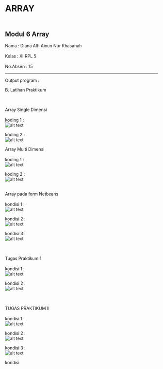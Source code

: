 # ARRAY

<br> Modul 6 Array </br>
-----------------------------------------

Nama  : Diana Alfi Ainun Nur Khasanah<br><br>
Kelas : XI RPL 5<br><br>
No.Absen : 15

-----------------------------------------
Output program : 

B. Latihan Praktikum <br><br><br>

Array Single Dimensi<br><br>
koding 1 : <br>
![alt text](https://github.com/diananur/GUI/blob/master/1.PNG)<br>

koding 2 : <br>
![alt text](https://github.com/diananur/GUI/blob/master/2.PNG)<br>

Array Multi Dimensi<br><br>
koding 1 : <br>
![alt text](https://github.com/diananur/GUI/blob/master/3.PNG)<br>

koding 2 : <br>
![alt text](https://github.com/diananur/GUI/blob/master/4.PNG)<br><br>

Array pada form Netbeans<br><br>
kondisi 1 : <br>
![alt text](https://github.com/diananur/GUI/blob/master/dokter1.PNG)<br>

kondisi 2 : <br>
![alt text](https://github.com/diananur/GUI/blob/master/dokter2.PNG)<br>

kondisi 3 : <br>
![alt text](https://github.com/diananur/GUI/blob/master/dokter3.PNG)<br><br><br>

Tugas Praktikum 1 <br><br>
kondisi 1 : <br>
![alt text](https://github.com/diananur/GUI/blob/master/prak1.PNG)<br>

kondisi 2 : <br>
![alt text](https://github.com/diananur/GUI/blob/master/prak1a.PNG)<br><br><br>

TUGAS PRAKTIKUM II<br><br>
kondisi 1 : <br>
![alt text](https://github.com/diananur/GUI/blob/master/4.PNG)<br>

kondisi 2 : <br>
![alt text](https://github.com/diananur/GUI/blob/master/4.PNG)<br>

kondisi 3 : <br>
![alt text](https://github.com/diananur/GUI/blob/master/4.PNG)<br>

kondisi

